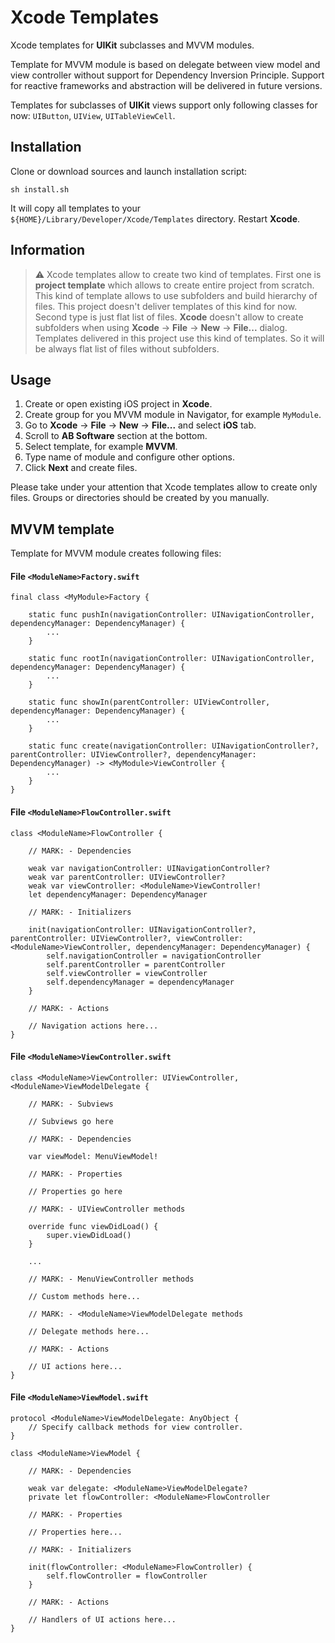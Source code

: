 
# Xcode Templates

Xcode templates for **UIKit** subclasses and MVVM modules.

Template for MVVM module is based on delegate between view model and view controller without support for Dependency Inversion Principle. Support for reactive frameworks and abstraction will be delivered in future versions.

Templates for subclasses of **UIKit** views support only following classes for now: `UIButton`, `UIView`, `UITableViewCell`.

## Installation

Clone or download sources and launch installation script:

```
sh install.sh
```

It will copy all templates to your `${HOME}/Library/Developer/Xcode/Templates` directory. Restart **Xcode**.

## Information

> ⚠️ Xcode templates allow to create two kind of templates. First one is **project template** which allows to create entire project from scratch. This kind of template allows to use subfolders and build hierarchy of files. This project doesn't deliver templates of this kind for now. Second type is just flat list of files. **Xcode** doesn't allow to create subfolders when using **Xcode** → **File** → **New** → **File...** dialog. Templates delivered in this project use this kind of templates. So it will be always flat list of files without subfolders.

## Usage

1. Create or open existing iOS project in **Xcode**.
1. Create group for you MVVM module in Navigator, for example `MyModule`.
1. Go to **Xcode** → **File** → **New** → **File...** and select **iOS** tab.
1. Scroll to **AB Software** section at the bottom.
1. Select template, for example **MVVM**.
1. Type name of module and configure other options.
1. Click **Next** and create files.

Please take under your attention that Xcode templates allow to create only files. Groups or directories should be created by you manually.

## MVVM template

Template for MVVM module creates following files:

#### File `<ModuleName>Factory.swift`

```
final class <MyModule>Factory {

    static func pushIn(navigationController: UINavigationController, dependencyManager: DependencyManager) {
        ...
    }
    
    static func rootIn(navigationController: UINavigationController, dependencyManager: DependencyManager) {
        ...
    }
    
    static func showIn(parentController: UIViewController, dependencyManager: DependencyManager) {
        ...
    }

    static func create(navigationController: UINavigationController?, parentController: UIViewController?, dependencyManager: DependencyManager) -> <MyModule>ViewController {
        ...
    }
}
```

#### File `<ModuleName>FlowController.swift`

```
class <ModuleName>FlowController {
    
    // MARK: - Dependencies

    weak var navigationController: UINavigationController?
    weak var parentController: UIViewController?
    weak var viewController: <ModuleName>ViewController!
    let dependencyManager: DependencyManager

    // MARK: - Initializers

    init(navigationController: UINavigationController?, parentController: UIViewController?, viewController: <ModuleName>ViewController, dependencyManager: DependencyManager) {
        self.navigationController = navigationController
        self.parentController = parentController
        self.viewController = viewController
        self.dependencyManager = dependencyManager
    }

    // MARK: - Actions

    // Navigation actions here...
}
```

#### File `<ModuleName>ViewController.swift`

```
class <ModuleName>ViewController: UIViewController, <ModuleName>ViewModelDelegate {

    // MARK: - Subviews

    // Subviews go here

    // MARK: - Dependencies
    
    var viewModel: MenuViewModel!

    // MARK: - Properties

    // Properties go here

	// MARK: - UIViewController methods

    override func viewDidLoad() {
        super.viewDidLoad()
    }
    
    ...

    // MARK: - MenuViewController methods
    
    // Custom methods here...

    // MARK: - <ModuleName>ViewModelDelegate methods
    
    // Delegate methods here...

    // MARK: - Actions

    // UI actions here...
}
```

#### File `<ModuleName>ViewModel.swift`

```
protocol <ModuleName>ViewModelDelegate: AnyObject {
    // Specify callback methods for view controller.
}

class <ModuleName>ViewModel {
    
    // MARK: - Dependencies
    
    weak var delegate: <ModuleName>ViewModelDelegate?
    private let flowController: <ModuleName>FlowController
    
    // MARK: - Properties
    
    // Properties here...
    
    // MARK: - Initializers
    
    init(flowController: <ModuleName>FlowController) {
        self.flowController = flowController
    }
    
    // MARK: - Actions
    
    // Handlers of UI actions here...
}
```

